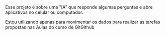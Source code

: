 Esse projeto é sobre uma "IA" que responde algumas perguntas e abre aplicativos no celular ou computador.

 Estou utilizando apenas para movimentar os dados para realizar as tarefas propostas nas Aulas do curso de GitGithub

